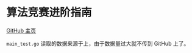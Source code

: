 # 算法竞赛进阶指南

[GitHub 主页](https://github.com/lydrainbowcat/tedukuri)

`main_test.go` 读取的数据来源于上，由于数据量过大就不传到 GitHub 上了。
